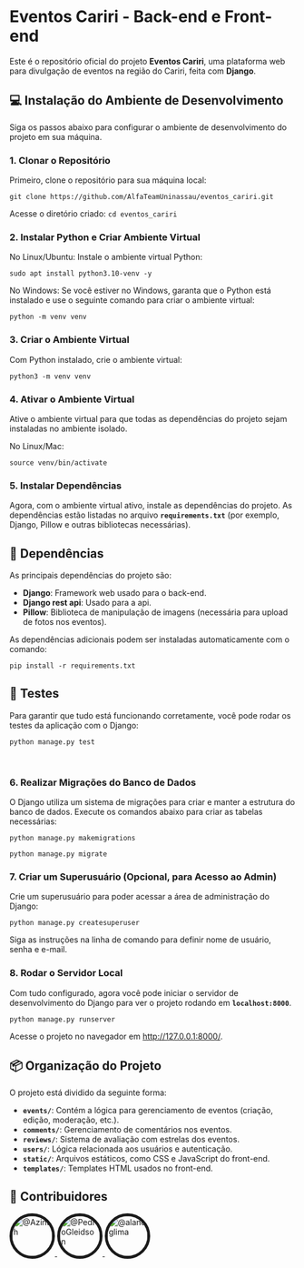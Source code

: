 # Eventos Cariri - Back-end e Front-end

Este é o repositório oficial do projeto **Eventos Cariri**, uma plataforma web para divulgação de eventos na região do Cariri, feita com **Django**.

## 💻 Instalação do Ambiente de Desenvolvimento

Siga os passos abaixo para configurar o ambiente de desenvolvimento do projeto em sua máquina.

### 1. Clonar o Repositório

Primeiro, clone o repositório para sua máquina local:

`git clone https://github.com/AlfaTeamUninassau/eventos_cariri.git`

Acesse o diretório criado:
`cd eventos_cariri`

### 2. Instalar Python e Criar Ambiente Virtual

No Linux/Ubuntu: Instale o ambiente virtual Python:

`sudo apt install python3.10-venv -y`

No Windows: Se você estiver no Windows, garanta que o Python está instalado e use o seguinte comando para criar o ambiente virtual:

`python -m venv venv`

### 3. Criar o Ambiente Virtual

Com Python instalado, crie o ambiente virtual:

`python3 -m venv venv`

### 4. Ativar o Ambiente Virtual

Ative o ambiente virtual para que todas as dependências do projeto sejam instaladas no ambiente isolado.

No Linux/Mac:

`source venv/bin/activate`

### 5. Instalar Dependências

Agora, com o ambiente virtual ativo, instale as dependências do projeto. As dependências estão listadas no arquivo **`requirements.txt`** (por exemplo, Django, Pillow e outras bibliotecas necessárias).

## 🔧 Dependências

As principais dependências do projeto são:

- **Django**: Framework web usado para o back-end.
- **Django rest api**: Usado para a api.
- **Pillow**: Biblioteca de manipulação de imagens (necessária para upload de fotos nos eventos).

As dependências adicionais podem ser instaladas automaticamente com o comando:

`pip install -r requirements.txt`

## 🚀 Testes

Para garantir que tudo está funcionando corretamente, você pode rodar os testes da aplicação com o Django:

`python manage.py test`

<br/>


### 6. Realizar Migrações do Banco de Dados

O Django utiliza um sistema de migrações para criar e manter a estrutura do banco de dados. Execute os comandos abaixo para criar as tabelas necessárias:

`python manage.py makemigrations`

`python manage.py migrate`

### 7. Criar um Superusuário (Opcional, para Acesso ao Admin)

Crie um superusuário para poder acessar a área de administração do Django:

`python manage.py createsuperuser`

Siga as instruções na linha de comando para definir nome de usuário, senha e e-mail.

### 8. Rodar o Servidor Local

Com tudo configurado, agora você pode iniciar o servidor de desenvolvimento do Django para ver o projeto rodando em **`localhost:8000`**.

`python manage.py runserver`

Acesse o projeto no navegador em http://127.0.0.1:8000/.

## 📦 Organização do Projeto

O projeto está dividido da seguinte forma:

- **`events/`**: Contém a lógica para gerenciamento de eventos (criação, edição, moderação, etc.).
- **`comments/`**: Gerenciamento de comentários nos eventos.
- **`reviews/`**: Sistema de avaliação com estrelas dos eventos.
- **`users/`**: Lógica relacionada aos usuários e autenticação.
- **`static/`**: Arquivos estáticos, como CSS e JavaScript do front-end.
- **`templates/`**: Templates HTML usados no front-end.

## 👥 Contribuidores

<div> 
    <a href="https://github.com/Azinth">
        <img  src="https://avatars.githubusercontent.com/u/75175601?v=4" style="border-radius: 50%" width="70" height="70" border="5" alt="@Azinth">
    </a>
    <a href=“https://github.com/PedroGleidson”> 
        <img  src="https://avatars.githubusercontent.com/u/100448815?v=4" style="border-radius: 50%" width="70" height="70" border="5" alt="@PedroGleidson"> 
    </a> 
    <a href="https://github.com/alancglima"> 
        <img src="https://avatars.githubusercontent.com/u/100448739?v=4" style="border-radius: 50%" width="70" height="70" border="5" alt="@alancglima"> 
    </a> 
</div>
